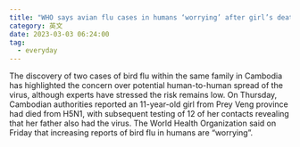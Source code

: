 ```yaml
---
title: "WHO says avian flu cases in humans ‘worrying’ after girl’s death in Cambodia"
category: 英文
date: 2023-03-03 06:24:00
tag:
  - everyday
---
```


The discovery of two cases of bird flu within the same family in Cambodia has highlighted the concern over potential human-to-human spread of the virus, although experts have stressed the risk remains low. On Thursday, Cambodian authorities reported an 11-year-old girl from Prey Veng province had died from H5N1, with subsequent testing of 12 of her contacts revealing that her father also had the virus. The World Health Organization said on Friday that increasing reports of bird flu in humans are “worrying”.
